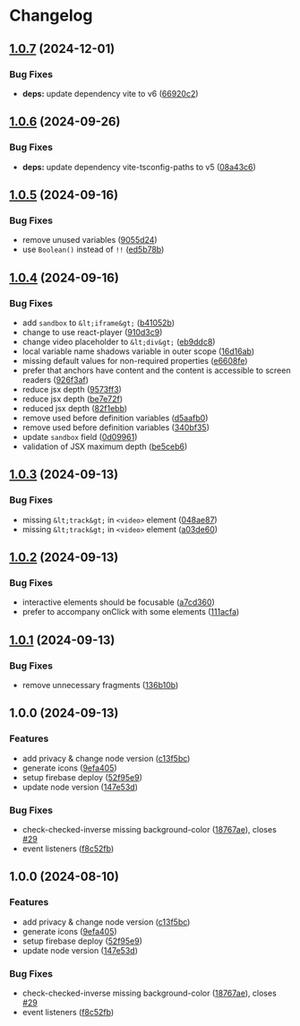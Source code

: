 # Changelog

## [1.0.7](https://github.com/thangved/ctu-extension-landing/compare/v1.0.6...v1.0.7) (2024-12-01)

### Bug Fixes

- **deps:** update dependency vite to v6 ([66920c2](https://github.com/thangved/ctu-extension-landing/commit/66920c2383724c102eaa40acbfa8b49ed9d43aec))

## [1.0.6](https://github.com/thangved/ctu-extension-landing/compare/v1.0.5...v1.0.6) (2024-09-26)

### Bug Fixes

- **deps:** update dependency vite-tsconfig-paths to v5 ([08a43c6](https://github.com/thangved/ctu-extension-landing/commit/08a43c628548d1a0d37433d78923f07a65cab8e7))

## [1.0.5](https://github.com/thangved/ctu-extension-landing/compare/v1.0.4...v1.0.5) (2024-09-16)

### Bug Fixes

- remove unused variables ([9055d24](https://github.com/thangved/ctu-extension-landing/commit/9055d2407e2b20cc7aedff4116bbf7a3ed092829))
- use `Boolean()` instead of `!!` ([ed5b78b](https://github.com/thangved/ctu-extension-landing/commit/ed5b78b931a5d18e2f7fa62c61b93d7794d27fe6))

## [1.0.4](https://github.com/thangved/ctu-extension-landing/compare/v1.0.3...v1.0.4) (2024-09-16)

### Bug Fixes

- add `sandbox` to `&lt;iframe&gt;` ([b41052b](https://github.com/thangved/ctu-extension-landing/commit/b41052becb0d9f2e8dde9f0a158285195d25b783))
- change to use react-player ([910d3c9](https://github.com/thangved/ctu-extension-landing/commit/910d3c939af1d1c3387821341880e81a9f3d61e1))
- change video placeholder to `&lt;div&gt;` ([eb9ddc8](https://github.com/thangved/ctu-extension-landing/commit/eb9ddc8019fc396c4b3ad8fa20747b0aef89a3bc))
- local variable name shadows variable in outer scope ([16d16ab](https://github.com/thangved/ctu-extension-landing/commit/16d16ab4194cf7599bf8dff43431797d8e536e09))
- missing default values for non-required properties ([e6608fe](https://github.com/thangved/ctu-extension-landing/commit/e6608fe774d3017cfb4925909cf5701849477c08))
- prefer that anchors have content and the content is accessible to screen readers ([926f3af](https://github.com/thangved/ctu-extension-landing/commit/926f3af148ced0fcb0018418ba98c45293c473d6))
- reduce jsx depth ([9573ff3](https://github.com/thangved/ctu-extension-landing/commit/9573ff350123295ec79de5e0cf6619b508d09837))
- reduce jsx depth ([be7e72f](https://github.com/thangved/ctu-extension-landing/commit/be7e72ff600540411a21c464509f75e309f00735))
- reduced jsx depth ([82f1ebb](https://github.com/thangved/ctu-extension-landing/commit/82f1ebb519bdfe04dc61ab17b8b3e5d6422742be))
- remove used before definition variables ([d5aafb0](https://github.com/thangved/ctu-extension-landing/commit/d5aafb040b8d57b43a803e810de47c948dfce8cb))
- remove used before definition variables ([340bf35](https://github.com/thangved/ctu-extension-landing/commit/340bf35013494aea3660631342a980f4a2b928e1))
- update `sandbox` field ([0d09961](https://github.com/thangved/ctu-extension-landing/commit/0d0996145713a020c45abbba66ccbdfb7741c57f))
- validation of JSX maximum depth ([be5ceb6](https://github.com/thangved/ctu-extension-landing/commit/be5ceb67fc9e18c6b487de56cd39c4d1ccaa21bf))

## [1.0.3](https://github.com/thangved/ctu-extension-landing/compare/v1.0.2...v1.0.3) (2024-09-13)

### Bug Fixes

- missing `&lt;track&gt;` in `<video>` element ([048ae87](https://github.com/thangved/ctu-extension-landing/commit/048ae87da6c521999c0525cb406e1fe491a53b2e))
- missing `&lt;track&gt;` in `<video>` element ([a03de60](https://github.com/thangved/ctu-extension-landing/commit/a03de606cf06f21a592e284643bde3934262da33))

## [1.0.2](https://github.com/thangved/ctu-extension-landing/compare/v1.0.1...v1.0.2) (2024-09-13)

### Bug Fixes

- interactive elements should be focusable ([a7cd360](https://github.com/thangved/ctu-extension-landing/commit/a7cd360f7bc2e34e236e8a4a24a6eb73a90723c7))
- prefer to accompany onClick with some elements ([111acfa](https://github.com/thangved/ctu-extension-landing/commit/111acfa4784be50a1bb465988209d56ff36ebbca))

## [1.0.1](https://github.com/thangved/ctu-extension-landing/compare/v1.0.0...v1.0.1) (2024-09-13)

### Bug Fixes

- remove unnecessary fragments ([136b10b](https://github.com/thangved/ctu-extension-landing/commit/136b10b1d420b717925d04e1bab930a25f6142ad))

## 1.0.0 (2024-09-13)

### Features

- add privacy & change node version ([c13f5bc](https://github.com/thangved/ctu-extension-landing/commit/c13f5bcb01b279a5f513e9da53e12526273c805d))
- generate icons ([9efa405](https://github.com/thangved/ctu-extension-landing/commit/9efa4051165693dca78d267073329420ea6a2933))
- setup firebase deploy ([52f95e9](https://github.com/thangved/ctu-extension-landing/commit/52f95e9e5a2acec48718bdf6980640dd0bf62486))
- update node version ([147e53d](https://github.com/thangved/ctu-extension-landing/commit/147e53db88a164c9a6a703781606009c73d8c20e))

### Bug Fixes

- check-checked-inverse missing background-color ([18767ae](https://github.com/thangved/ctu-extension-landing/commit/18767ae7e5aacefd4f031f955b84f7573bcdec79)), closes [#29](https://github.com/thangved/ctu-extension-landing/issues/29)
- event listeners ([f8c52fb](https://github.com/thangved/ctu-extension-landing/commit/f8c52fbbfc0208decdeeba0218d27bbd0f4bb116))

## 1.0.0 (2024-08-10)

### Features

- add privacy & change node version ([c13f5bc](https://github.com/thangved/ctu-extension-landing/commit/c13f5bcb01b279a5f513e9da53e12526273c805d))
- generate icons ([9efa405](https://github.com/thangved/ctu-extension-landing/commit/9efa4051165693dca78d267073329420ea6a2933))
- setup firebase deploy ([52f95e9](https://github.com/thangved/ctu-extension-landing/commit/52f95e9e5a2acec48718bdf6980640dd0bf62486))
- update node version ([147e53d](https://github.com/thangved/ctu-extension-landing/commit/147e53db88a164c9a6a703781606009c73d8c20e))

### Bug Fixes

- check-checked-inverse missing background-color ([18767ae](https://github.com/thangved/ctu-extension-landing/commit/18767ae7e5aacefd4f031f955b84f7573bcdec79)), closes [#29](https://github.com/thangved/ctu-extension-landing/issues/29)
- event listeners ([f8c52fb](https://github.com/thangved/ctu-extension-landing/commit/f8c52fbbfc0208decdeeba0218d27bbd0f4bb116))

